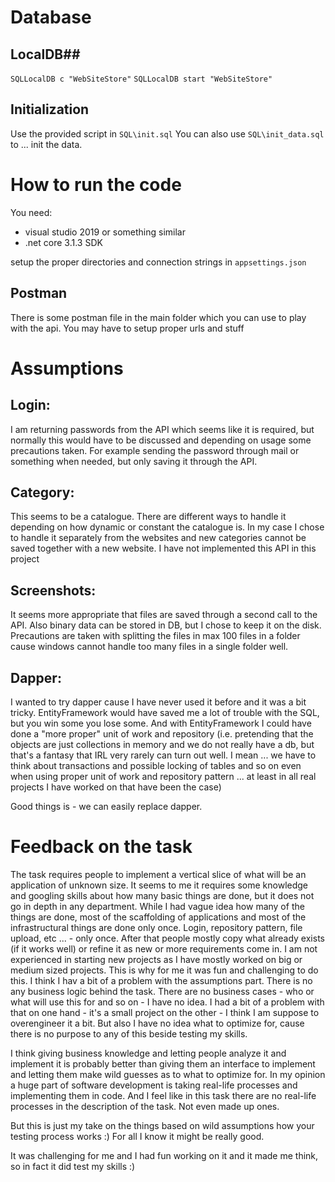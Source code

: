 # Database #

## LocalDB##
`SQLLocalDB c "WebSiteStore"`
`SQLLocalDB start "WebSiteStore"`

## Initialization ##

Use the provided script in `SQL\init.sql`
You can also use `SQL\init_data.sql`  to ... init the data.

# How to run the code #

You need:
* visual studio 2019 or something similar
* .net core 3.1.3 SDK

setup the proper directories and connection strings in `appsettings.json`

## Postman ##
There is some postman file in the main folder which you can use to play with the api.
You may have to setup proper urls and stuff

# Assumptions #

## Login: ##

I am returning passwords from the API which seems like it is required, but normally this would have to be discussed and depending on usage some precautions taken.
For example sending the password through mail or something when needed, but only saving it through the API.

## Category: ##

This seems to be a catalogue. There are different ways to handle it depending on how dynamic or constant the catalogue is.
In my case I chose to handle it separately from the websites and new categories cannot be saved together with a new website.
I have not implemented this API in this project

## Screenshots: ##

It seems more appropriate that files are saved through a second call to the API.
Also binary data can be stored in DB, but I chose to keep it on the disk. Precautions are taken with splitting the files in max 100 files in a folder cause windows cannot handle too many files in a single folder well.

## Dapper: ##

I wanted to try dapper cause I have never used it before and it was a bit tricky. EntityFramework would have saved me a lot of trouble with the SQL, but you win some you lose some.
And with EntityFramework I could have done a "more proper" unit of work and repository (i.e. pretending that the objects are just collections in memory and we do not really have a db, but that's a fantasy that IRL very rarely can turn out well. I mean ... we have to think about transactions and possible locking of tables and so on even when using proper unit of work and repository pattern ... at least in all real projects I have worked on that have been the case)

Good things is - we can easily replace dapper.

# Feedback on the task #

The task requires people to implement a vertical slice of what will be an application of unknown size. 
It seems to me it requires some knowledge and googling skills about how many basic things are done, but it does not go in depth in any department.
While I had vague idea how many of the things are done, most of the scaffolding of applications and most of the infrastructural things are done only once.
Login, repository pattern, file upload, etc ... - only once. After that people mostly copy what already exists (if it works well) or refine it as new or more requirements come in.
I am not experienced in starting new projects as I have mostly worked on big or medium sized projects. This is why for me it was fun and challenging to do this.
I think I hav a bit of a problem with the assumptions part.
There is no any business logic behind the task. There are no business cases - who or what will use this for and so on - I have no idea.
I had a bit of a problem with that on one hand - it's a small project on the other - I think I am suppose to overengineer it a bit. But also I have no idea what to optimize for, cause there is no purpose to any of this beside testing my skills.

I think giving business knowledge and letting people analyze it and implement it is probably better than giving them an interface to implement and letting them make wild guesses as to what to optimize for. In my opinion a huge part of software development is taking real-life processes and implementing them in code. And I feel like in this task there are no real-life processes in the description of the task. Not even made up ones.

But this is just my take on the things based on wild assumptions how your testing process works :)
For all I know it might be really good.

It was challenging for me and I had fun working on it and it made me think, so in fact it did test my skills :)
